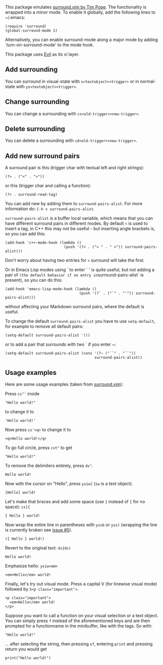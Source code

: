 This package emulates [surround.vim by Tim Pope](https://github.com/tpope/vim-surround).
The functionality is wrapped into a minor mode.
To enable it globally, add the following lines to ~/.emacs:

    (require 'surround)
    (global-surround-mode 1)

Alternatively, you can enable surround-mode along a major mode by adding
`turn-on-surround-mode' to the mode hook.

This package uses [Evil](https://gitorious.org/evil) as its vi layer.

## Add surrounding ##
You can surround in visual-state with `s<textobject><trigger>`
or in normal-state with `ys<textobject><trigger>`.

## Change surrounding ##
You can change a surrounding with `cs<old-trigger><new-trigger>`.

## Delete surrounding ##
You can delete a surrounding with `cd<old-trigger><new-trigger>`.

## Add new surround pairs ##
A surround pair is this (trigger char with textual left and right strings):

    (?> . ("<" . ">"))

or this (trigger char and calling a function):

    (?< . surround-read-tag)

You can add new by adding them to `surround-pairs-alist`.
For more information do: `C-h v surround-pairs-alist`.

`surround-pairs-alist` is a buffer local variable, which means that you can have
different surround pairs in different modes.
By default `<` is used to insert a tag, in C++ this may not be useful - but
inserting angle brackets is, so you can add this:

    (add-hook 'c++-mode-hook (lambda ()
                               (push '(?< . ("< " . " >")) surround-pairs-alist)))

Don't worry about having two entries for `<` surround will take the first.

Or in Emacs Lisp modes using \` to enter \` ' is quite useful, but not adding a
pair of ` (the default behavior if no entry in `surround-pairs-alist` is
present), so you can do this:

    (add-hook 'emacs-lisp-mode-hook (lambda ()
                                      (push '(?` . ("`" . "'")) surround-pairs-alist)))

without affecting your Markdown surround pairs, where the default is useful.

To change the default `surround-pairs-alist` you have to use `setq-default`, for
example to remove all default pairs:

    (setq-default surround-pairs-alist '())

or to add a pair that surrounds with two ` if you enter ~:

    (setq-default surround-pairs-alist (cons '(?~ ("``" . "``"))
                                             surround-pairs-alist))

## Usage examples ##

Here are some usage examples (taken from
[surround.vim](https://github.com/tpope/vim-surround/blob/master/README.markdown)):

Press `cs"'` inside

    "Hello world!"

to change it to

    'Hello world!'

Now press `cs'<q>` to change it to

    <q>Hello world!</q>

To go full circle, press `cst"` to get

    "Hello world!"

To remove the delimiters entirely, press `ds"`.

    Hello world!

Now with the cursor on "Hello", press `ysiw]` (`iw` is a text object).

    [Hello] world!

Let's make that braces and add some space (use `}` instead of `{` for no
space): `cs]{`

    { Hello } world!

Now wrap the entire line in parentheses with `yssb` or `yss)` (wrapping the line
is currently broken see [issue #5](https://github.com/timcharper/evil-surround/issues/5)).

    ({ Hello } world!)

Revert to the original text: `ds{ds)`

    Hello world!

Emphasize hello: `ysiw<em>`

    <em>Hello</em> world!

Finally, let's try out visual mode. Press a capital V (for linewise
visual mode) followed by `S<p class="important">`.

    <p class="important">
      <em>Hello</em> world!
    </p>

Suppose you want to call a function on your visual selection or a text
object. You can simply press `f` instead of the aforementioned keys
and are then prompted for a functionname in the minibuffer, like with
the tags. So with:

	"Hello world!"

... after selecting the string, then pressing `sf`, entering `print`
and pressing return you would get

    print("Hello world!")

